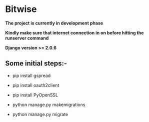 # Bitwise
**The project is currently in development phase**

**Kindly make sure that internet connection in on before hitting the runserver command**

**Django version >= 2.0.6**
## Some initial steps:-
* pip install gspread

* pip install oauth2client

* pip install PyOpenSSL

* python manage.py makemigrations

* python manage.py migrate
